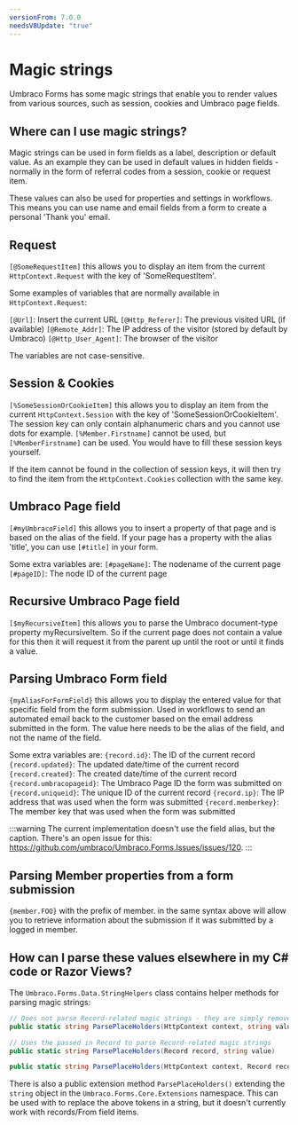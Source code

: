 ```yaml
---
versionFrom: 7.0.0
needsV8Update: "true"
---
```


# Magic strings

Umbraco Forms has some magic strings that enable you to render values from various sources, such as session, cookies and Umbraco page fields.

## Where can I use magic strings?

Magic strings can be used in form fields as a label, description or default value. As an example they can be used in default values in hidden fields - normally in the form of referral codes from a session, cookie or request item.

These values can also be used for properties and settings in workflows. This means you can use name and email fields from a form to create a personal 'Thank you' email.

## Request

`[@SomeRequestItem]` this allows you to display an item from the current `HttpContext.Request` with the key of 'SomeRequestItem'.

Some examples of variables that are normally available in `HttpContext.Request`:

`[@Url]`: Insert the current URL
`[@Http_Referer]`: The previous visited URL (if available)
`[@Remote_Addr]`: The IP address of the visitor (stored by default by Umbraco)
`[@Http_User_Agent]`: The browser of the visitor

The variables are not case-sensitive.

## Session & Cookies
`[%SomeSessionOrCookieItem]` this allows you to display an item from the current `HttpContext.Session` with the key of 'SomeSessionOrCookieItem'. The session key can only contain alphanumeric chars and you cannot use dots for example. `[%Member.Firstname]` cannot be used, but `[%MemberFirstname]` can be used. You would have to fill these session keys yourself.

If the item cannot be found in the collection of session keys, it will then try to find the item from the `HttpContext.Cookies` collection with the same key.

## Umbraco Page field
`[#myUmbracoField]` this allows you to insert a property of that page and is based on the alias of the field. If your page has a property with the alias 'title', you can use `[#title]` in your form.

Some extra variables are:
`[#pageName]`: The nodename of the current page
`[#pageID]`: The node ID of the current page

## Recursive Umbraco Page field
`[$myRecursiveItem]` this allows you to parse the Umbraco document-type property myRecursiveItem. So if the current page does not contain a value for this then it will request it from the parent up until the root or until it finds a value.

## Parsing Umbraco Form field
`{myAliasForFormField}` this allows you to display the entered value for that specific field from the form submission. Used in workflows to send an automated email back to the customer based on the email address submitted in the form. The value here needs to be the alias of the field, and not the name of the field.

Some extra variables are:
`{record.id}`: The ID of the current record
`{record.updated}`: The updated date/time of the current record
`{record.created}`: The created date/time of the current record
`{record.umbracopageid}`: The Umbraco Page ID the form was submitted on
`{record.uniqueid}`: The unique ID of the current record
`{record.ip}`: The IP address that was used when the form was submitted
`{record.memberkey}`: The member key that was used when the form was submitted

:::warning
The current implementation doesn't use the field alias, but the caption. There's an open issue for this: https://github.com/umbraco/Umbraco.Forms.Issues/issues/120.
:::

## Parsing Member properties from a form submission
`{member.FOO}` with the prefix of member. in the same syntax above will allow you to retrieve information about the submission if it was submitted by a logged in member.

## How can I parse these values elsewhere in my C# code or Razor Views?
The `Umbraco.Forms.Data.StringHelpers` class contains helper methods for parsing magic strings:

```csharp
// Does not parse Record-related magic strings - they are simply removed.
public static string ParsePlaceHolders(HttpContext context, string value)

// Uses the passed in Record to parse Record-related magic strings
public static string ParsePlaceHolders(Record record, string value)

public static string ParsePlaceHolders(HttpContext context, Record record, string value)
```

There is also a public extension method `ParsePlaceHolders()` extending the `string` object in the `Umbraco.Forms.Core.Extensions` namespace. This can be used with to replace the above tokens in a string, but it doesn't currently work with records/From field items.
